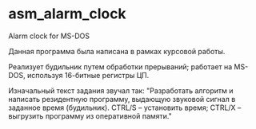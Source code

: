 # asm_alarm_clock
Alarm clock for MS-DOS

Данная программа была написана в рамках курсовой работы.

Реализует будильник путем обработки прерываний; работает на MS-DOS, используя 16-битные регистры ЦП.

Изначальный текст задания звучал так:
"Разработать алгоритм и написать резидентную программу, выдающую звуковой сигнал в заданное время (будильник). CTRL/S – установить время; CTRL/X – выгрузить программу из оперативной памяти."
